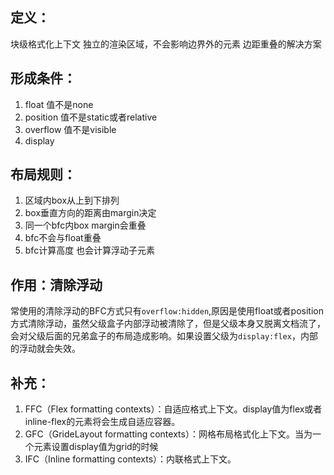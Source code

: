 ## 定义：
块级格式化上下文
独立的渲染区域，不会影响边界外的元素 
边距重叠的解决方案

## 形成条件： 
1. float  值不是none
2. position 值不是static或者relative
3. overflow 值不是visible
4. display 

## 布局规则： 
1. 区域内box从上到下排列 
2. box垂直方向的距离由margin决定 
3. 同一个bfc内box margin会重叠 
4. bfc不会与float重叠 
5. bfc计算高度 也会计算浮动子元素

## 作用：清除浮动
常使用的清除浮动的BFC方式只有`overflow:hidden`,原因是使用float或者position方式清除浮动，虽然父级盒子内部浮动被清除了，但是父级本身又脱离文档流了，会对父级后面的兄弟盒子的布局造成影响。如果设置父级为`display:flex`，内部的浮动就会失效。

## 补充： 
1. FFC（Flex formatting contexts）：自适应格式上下文。display值为flex或者inline-flex的元素将会生成自适应容器。
2. GFC（GrideLayout formatting contexts）：网格布局格式化上下文。当为一个元素设置display值为grid的时候
3. IFC（Inline formatting contexts）：内联格式上下文。